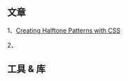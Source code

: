 ## 文章
1、[Creating Halftone Patterns with CSS](https://css-irl.info/css-halftone-patterns/)

2、[]()
## 工具 & 库